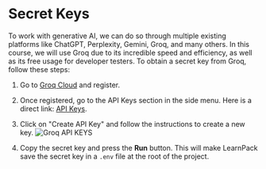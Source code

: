 # Secret Keys
To work with generative AI, we can do so through multiple existing platforms like ChatGPT, Perplexity, Gemini, Groq, and many others. In this course, we will use Groq due to its incredible speed and efficiency, as well as its free usage for developer testers. To obtain a secret key from Groq, follow these steps:

1. Go to [Groq Cloud](https://console.groq.com/playground) and register.

2. Once registered, go to the API Keys section in the side menu. Here is a direct link: [API Keys](https://console.groq.com/keys).

3. Click on "Create API Key" and follow the instructions to create a new key.
![Groq API KEYS](../.learn/assets/groq-keys.png)


4. Copy the secret key and press the **Run** button. This will make LearnPack save the secret key in a `.env` file at the root of the project.